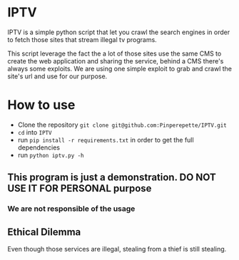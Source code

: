 # IPTV
IPTV is a simple python script that let you crawl the search engines
in order to fetch those sites that stream illegal tv programs.

This script leverage the fact the a lot of those sites use the same
CMS to create the web application and sharing the service, behind a CMS there's
always some exploits.
We are using one simple exploit to grab and crawl the site's url and use for our
purpose.

# How to use

* Clone the repository `git clone git@github.com:Pinperepette/IPTV.git`
* `cd` into `IPTV`
* run `pip install -r requirements.txt` in order to get the full dependencies
* run `python iptv.py -h`

## This program is just a demonstration. DO NOT USE IT FOR PERSONAL purpose ##

### We are not responsible of the usage ###

## Ethical Dilemma

Even though those services are illegal, stealing from a thief is still stealing.

